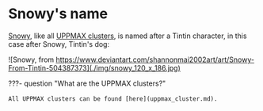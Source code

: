 # Snowy's name

[Snowy](snowy.md), like all [UPPMAX clusters](uppmax_cluster.md), 
is named after a Tintin character,
in this case after Snowy, Tintin's dog:

![Snowy, from https://www.deviantart.com/shannonmai2002art/art/Snowy-From-Tintin-504387373](./img/snowy_120_x_186.jpg)

???- question "What are the UPPMAX clusters?"

    All UPPMAX clusters can be found [here](uppmax_cluster.md).

